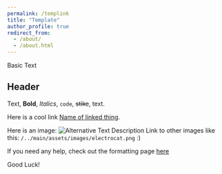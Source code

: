 ```yaml
---
permalink: /templink
title: "Template"
author_profile: true
redirect_from: 
  - /about/
  - /about.html
---
```


Basic Text

Header
------
Text, **Bold**, _Italics_, `code`, ~~stike~~, text.

Here is a cool link [Name of linked thing](https://www.youtube.com/watch?v=dQw4w9WgXcQ).

Here is an image: ![Alternative Text Description](https://myoctocat.com/assets/images/base-octocat.svg)
Link to other images like this: `/../main/assets/images/electrocat.png` :)

If you need any help, check out the formatting page [here](https://docs.github.com/en/get-started/writing-on-github/getting-started-with-writing-and-formatting-on-github/basic-writing-and-formatting-syntax)

Good Luck!
